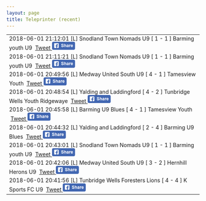 ```yaml
---
layout: page
title: Teleprinter (recent)
---
```


<table><tr><td>2018-06-01 21:12:01 [L] Snodland Town Nomads U9 [ 1 - 1 ] Barming youth U9 &nbsp;<a class="" href="https://twitter.com/intent/tweet?text=[L]+Snodland+Town+Nomads+U9+[+1+-+1+]+Barming+youth+U9&hashtags=BYFCtournament2017">Tweet</a><a href="https://www.facebook.com/sharer/sharer.php?u=http%3A%2F%2Ftournament.barmingyouth.co.uk%2Fteleprinter.html
&picture=https%3A%2F%2Fscontent-lhr3-1.xx.fbcdn.net%2Fv%2Ft1.0-9%2F10906024_1597801090451427_3821196858506344826_n.jpg%3Foh%3Db070fab9d4cc6d0fa728858df853d53b%26oe%3D59B17872
  &title=Barming%20Youth%20Football%20Club%20tournament%202017%3A%20result
  &quote=[L]+Snodland+Town+Nomads+U9+[+1+-+1+]+Barming+youth+U9
  &description=[L]+Snodland+Town+Nomads+U9+[+1+-+1+]+Barming+youth+U9" target="_blank">
    <img src="assets/images/facebook-share-button-60.png" alt="Share on Facebook">
    </a></td></tr>
<tr><td>2018-06-01 21:11:21 [L] Snodland Town Nomads U9 [ 1 - 1 ] Barming youth U9 &nbsp;<a class="" href="https://twitter.com/intent/tweet?text=[L]+Snodland+Town+Nomads+U9+[+1+-+1+]+Barming+youth+U9&hashtags=BYFCtournament2017">Tweet</a><a href="https://www.facebook.com/sharer/sharer.php?u=http%3A%2F%2Ftournament.barmingyouth.co.uk%2Fteleprinter.html
&picture=https%3A%2F%2Fscontent-lhr3-1.xx.fbcdn.net%2Fv%2Ft1.0-9%2F10906024_1597801090451427_3821196858506344826_n.jpg%3Foh%3Db070fab9d4cc6d0fa728858df853d53b%26oe%3D59B17872
  &title=Barming%20Youth%20Football%20Club%20tournament%202017%3A%20result
  &quote=[L]+Snodland+Town+Nomads+U9+[+1+-+1+]+Barming+youth+U9
  &description=[L]+Snodland+Town+Nomads+U9+[+1+-+1+]+Barming+youth+U9" target="_blank">
    <img src="assets/images/facebook-share-button-60.png" alt="Share on Facebook">
    </a></td></tr>
<tr><td>2018-06-01 20:49:56 [L] Medway United South U9 [ 4 - 1 ] Tamesview Youth &nbsp;<a class="" href="https://twitter.com/intent/tweet?text=[L]+Medway+United+South+U9+[+4+-+1+]+Tamesview+Youth&hashtags=BYFCtournament2017">Tweet</a><a href="https://www.facebook.com/sharer/sharer.php?u=http%3A%2F%2Ftournament.barmingyouth.co.uk%2Fteleprinter.html
&picture=https%3A%2F%2Fscontent-lhr3-1.xx.fbcdn.net%2Fv%2Ft1.0-9%2F10906024_1597801090451427_3821196858506344826_n.jpg%3Foh%3Db070fab9d4cc6d0fa728858df853d53b%26oe%3D59B17872
  &title=Barming%20Youth%20Football%20Club%20tournament%202017%3A%20result
  &quote=[L]+Medway+United+South+U9+[+4+-+1+]+Tamesview+Youth
  &description=[L]+Medway+United+South+U9+[+4+-+1+]+Tamesview+Youth" target="_blank">
    <img src="assets/images/facebook-share-button-60.png" alt="Share on Facebook">
    </a></td></tr>
<tr><td>2018-06-01 20:48:54 [L] Yalding and Laddingford [ 4 - 2 ] Tunbridge Wells Youth Ridgewaye &nbsp;<a class="" href="https://twitter.com/intent/tweet?text=[L]+Yalding+and+Laddingford+[+4+-+2+]+Tunbridge+Wells+Youth+Ridgewaye&hashtags=BYFCtournament2017">Tweet</a><a href="https://www.facebook.com/sharer/sharer.php?u=http%3A%2F%2Ftournament.barmingyouth.co.uk%2Fteleprinter.html
&picture=https%3A%2F%2Fscontent-lhr3-1.xx.fbcdn.net%2Fv%2Ft1.0-9%2F10906024_1597801090451427_3821196858506344826_n.jpg%3Foh%3Db070fab9d4cc6d0fa728858df853d53b%26oe%3D59B17872
  &title=Barming%20Youth%20Football%20Club%20tournament%202017%3A%20result
  &quote=[L]+Yalding+and+Laddingford+[+4+-+2+]+Tunbridge+Wells+Youth+Ridgewaye
  &description=[L]+Yalding+and+Laddingford+[+4+-+2+]+Tunbridge+Wells+Youth+Ridgewaye" target="_blank">
    <img src="assets/images/facebook-share-button-60.png" alt="Share on Facebook">
    </a></td></tr>
<tr><td>2018-06-01 20:45:58 [L] Barming U9 Blues [ 4 - 1 ] Tamesview Youth &nbsp;<a class="" href="https://twitter.com/intent/tweet?text=[L]+Barming+U9+Blues+[+4+-+1+]+Tamesview+Youth&hashtags=BYFCtournament2017">Tweet</a><a href="https://www.facebook.com/sharer/sharer.php?u=http%3A%2F%2Ftournament.barmingyouth.co.uk%2Fteleprinter.html
&picture=https%3A%2F%2Fscontent-lhr3-1.xx.fbcdn.net%2Fv%2Ft1.0-9%2F10906024_1597801090451427_3821196858506344826_n.jpg%3Foh%3Db070fab9d4cc6d0fa728858df853d53b%26oe%3D59B17872
  &title=Barming%20Youth%20Football%20Club%20tournament%202017%3A%20result
  &quote=[L]+Barming+U9+Blues+[+4+-+1+]+Tamesview+Youth
  &description=[L]+Barming+U9+Blues+[+4+-+1+]+Tamesview+Youth" target="_blank">
    <img src="assets/images/facebook-share-button-60.png" alt="Share on Facebook">
    </a></td></tr>
<tr><td>2018-06-01 20:44:32 [L] Yalding and Laddingford [ 2 - 4 ] Barming U9 Blues &nbsp;<a class="" href="https://twitter.com/intent/tweet?text=[L]+Yalding+and+Laddingford+[+2+-+4+]+Barming+U9+Blues&hashtags=BYFCtournament2017">Tweet</a><a href="https://www.facebook.com/sharer/sharer.php?u=http%3A%2F%2Ftournament.barmingyouth.co.uk%2Fteleprinter.html
&picture=https%3A%2F%2Fscontent-lhr3-1.xx.fbcdn.net%2Fv%2Ft1.0-9%2F10906024_1597801090451427_3821196858506344826_n.jpg%3Foh%3Db070fab9d4cc6d0fa728858df853d53b%26oe%3D59B17872
  &title=Barming%20Youth%20Football%20Club%20tournament%202017%3A%20result
  &quote=[L]+Yalding+and+Laddingford+[+2+-+4+]+Barming+U9+Blues
  &description=[L]+Yalding+and+Laddingford+[+2+-+4+]+Barming+U9+Blues" target="_blank">
    <img src="assets/images/facebook-share-button-60.png" alt="Share on Facebook">
    </a></td></tr>
<tr><td>2018-06-01 20:43:01 [L] Snodland Town Nomads U9 [ 1 - 1 ] Barming youth U9 &nbsp;<a class="" href="https://twitter.com/intent/tweet?text=[L]+Snodland+Town+Nomads+U9+[+1+-+1+]+Barming+youth+U9&hashtags=BYFCtournament2017">Tweet</a><a href="https://www.facebook.com/sharer/sharer.php?u=http%3A%2F%2Ftournament.barmingyouth.co.uk%2Fteleprinter.html
&picture=https%3A%2F%2Fscontent-lhr3-1.xx.fbcdn.net%2Fv%2Ft1.0-9%2F10906024_1597801090451427_3821196858506344826_n.jpg%3Foh%3Db070fab9d4cc6d0fa728858df853d53b%26oe%3D59B17872
  &title=Barming%20Youth%20Football%20Club%20tournament%202017%3A%20result
  &quote=[L]+Snodland+Town+Nomads+U9+[+1+-+1+]+Barming+youth+U9
  &description=[L]+Snodland+Town+Nomads+U9+[+1+-+1+]+Barming+youth+U9" target="_blank">
    <img src="assets/images/facebook-share-button-60.png" alt="Share on Facebook">
    </a></td></tr>
<tr><td>2018-06-01 20:42:06 [L] Medway United South U9 [ 3 - 2 ] Hernhill Herons U9 &nbsp;<a class="" href="https://twitter.com/intent/tweet?text=[L]+Medway+United+South+U9+[+3+-+2+]+Hernhill+Herons+U9&hashtags=BYFCtournament2017">Tweet</a><a href="https://www.facebook.com/sharer/sharer.php?u=http%3A%2F%2Ftournament.barmingyouth.co.uk%2Fteleprinter.html
&picture=https%3A%2F%2Fscontent-lhr3-1.xx.fbcdn.net%2Fv%2Ft1.0-9%2F10906024_1597801090451427_3821196858506344826_n.jpg%3Foh%3Db070fab9d4cc6d0fa728858df853d53b%26oe%3D59B17872
  &title=Barming%20Youth%20Football%20Club%20tournament%202017%3A%20result
  &quote=[L]+Medway+United+South+U9+[+3+-+2+]+Hernhill+Herons+U9
  &description=[L]+Medway+United+South+U9+[+3+-+2+]+Hernhill+Herons+U9" target="_blank">
    <img src="assets/images/facebook-share-button-60.png" alt="Share on Facebook">
    </a></td></tr>
<tr><td>2018-06-01 20:41:56 [L] Tunbridge Wells Foresters Lions [ 4 - 4 ] K Sports FC U9 &nbsp;<a class="" href="https://twitter.com/intent/tweet?text=[L]+Tunbridge+Wells+Foresters+Lions+[+4+-+4+]+K+Sports+FC+U9&hashtags=BYFCtournament2017">Tweet</a><a href="https://www.facebook.com/sharer/sharer.php?u=http%3A%2F%2Ftournament.barmingyouth.co.uk%2Fteleprinter.html
&picture=https%3A%2F%2Fscontent-lhr3-1.xx.fbcdn.net%2Fv%2Ft1.0-9%2F10906024_1597801090451427_3821196858506344826_n.jpg%3Foh%3Db070fab9d4cc6d0fa728858df853d53b%26oe%3D59B17872
  &title=Barming%20Youth%20Football%20Club%20tournament%202017%3A%20result
  &quote=[L]+Tunbridge+Wells+Foresters+Lions+[+4+-+4+]+K+Sports+FC+U9
  &description=[L]+Tunbridge+Wells+Foresters+Lions+[+4+-+4+]+K+Sports+FC+U9" target="_blank">
    <img src="assets/images/facebook-share-button-60.png" alt="Share on Facebook">
    </a></td></tr></table>
